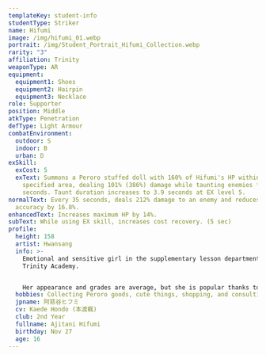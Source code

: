 ```yaml
---
templateKey: student-info
studentType: Striker
name: Hifumi
image: /img/hifumi_01.webp
portrait: /img/Student_Portrait_Hifumi_Collection.webp
rarity: "3"
affiliation: Trinity
weaponType: AR
equipment:
  equipment1: Shoes
  equipment2: Hairpin
  equipment3: Necklace
role: Supporter
position: Middle
atkType: Penetration
defType: Light Armour
combatEnvironment:
  outdoor: S
  indoor: B
  urban: D
exSkill:
  exCost: 5
  exText: Summons a Peroro stuffed doll with 160% of Hifumi's HP within a
    specified area, dealing 101% (386%) damage while taunting enemies for 3.4
    seconds. Taunt duration increases to 3.9 seconds at EX level 5.
normalText: Every 35 seconds, deals 212% damage to an enemy and reduces its
  accuracy by 16.8%.
enhancedText: Increases maximum HP by 14%.
subText: While using EX skill, increases cost recovery. (5 sec)
profile:
  height: 158
  artist: Hwansang
  info: >-
    Emotional and sensitive girl in the supplementary lesson department of
    Trinity Academy.


    Her appearance and grades are average, but she is popular thanks to her gentle, not sharp, personality. She listens to the worries and stories of the people around her, but because of this, she sometimes unintentionally gets carried away by the atmosphere and causes trouble.
  hobbies: Collecting Peroro goods, cute things, shopping, and consulting.
  jpname: 阿慈谷ヒフミ
  cv: Kaede Hondo (本渡楓)
  club: 2nd Year
  fullname: Ajitani Hifumi
  birthday: Nov 27
  age: 16
---
```

